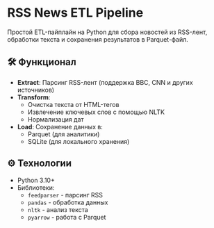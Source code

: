 # RSS News ETL Pipeline

Простой ETL-пайплайн на Python для сбора новостей из RSS-лент, обработки текста и сохранения результатов в Parquet-файл.

## 🛠 Функционал

- **Extract**: Парсинг RSS-лент (поддержка BBC, CNN и других источников)
- **Transform**: 
  - Очистка текста от HTML-тегов
  - Извлечение ключевых слов с помощью NLTK
  - Нормализация дат
- **Load**: Сохранение данных в:
  - Parquet (для аналитики)
  - SQLite (для локального хранения)

## ⚙️ Технологии

- Python 3.10+
- Библиотеки:
  - `feedparser` - парсинг RSS
  - `pandas` - обработка данных
  - `nltk` - анализ текста
  - `pyarrow` - работа с Parquet
